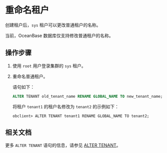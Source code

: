 # 重命名租户

创建租户后，`sys` 租户可以更改普通租户的名称。

当前，OceanBase 数据库仅支持修改普通租户的名称。

## 操作步骤

1. 使用 `root` 用户登录集群的 `sys` 租户。

2. 重命名普通租户。

   语句如下：

   ```sql
   ALTER TENANT old_tenant_name RENAME GLOBAL_NAME TO new_tenant_name;
   ```

   将租户 `tenant1` 的租户名修改为 `tenant2` 的示例如下：

   ```shell
   obclient> ALTER TENANT tenant1 RENAME GLOBAL_NAME TO tenant2;
   ```

## 相关文档

更多 `ALTER TENANT` 语句的信息，请参见 [ALTER TENANT](../../../400.development-reference/100.sql-syntax/100.system-tenants/500.alter-tenant.md)。

